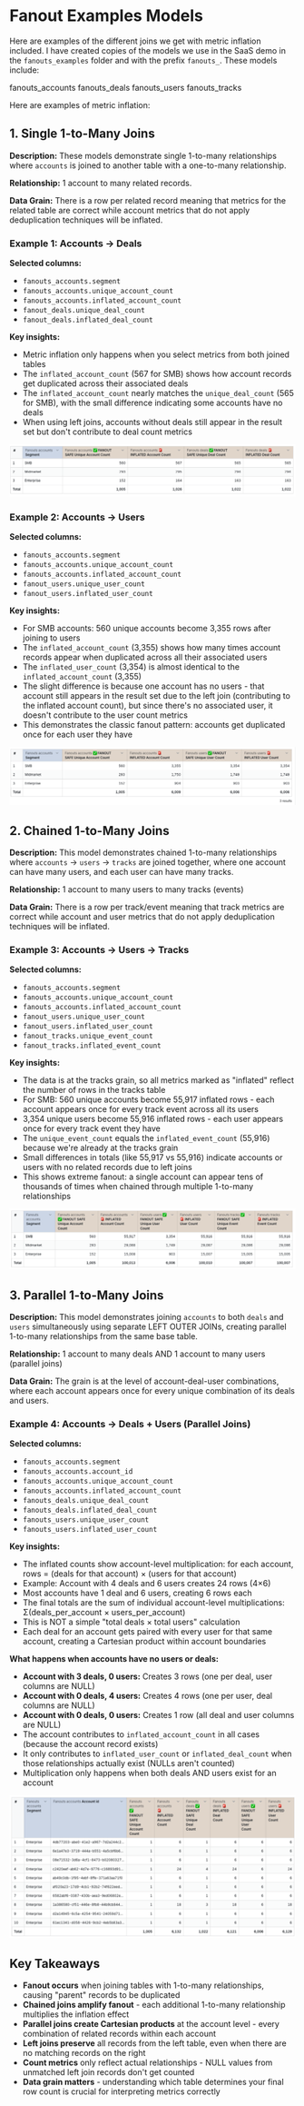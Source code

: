 # Fanout Examples Models
Here are examples of the different joins we get with metric inflation included.
I have created copies of the models we use in the SaaS demo in the `fanouts_examples` folder and with the prefix `fanouts_`. These models include:

fanouts_accounts
fanouts_deals
fanouts_users
fanouts_tracks

Here are examples of metric inflation:

## 1. Single 1-to-Many Joins

**Description:** These models demonstrate single 1-to-many relationships where `accounts` is joined to another table with a one-to-many relationship.

**Relationship:** 1 account to many related records.

**Data Grain:** There is a row per related record meaning that metrics for the related table are correct while account metrics that do not apply deduplication techniques will be inflated.

### Example 1: Accounts → Deals

**Selected columns:**
- `fanouts_accounts.segment`
- `fanouts_accounts.unique_account_count`
- `fanouts_accounts.inflated_account_count`
- `fanout_deals.unique_deal_count`
- `fanout_deals.inflated_deal_count`

**Key insights:**
- Metric inflation only happens when you select metrics from both joined tables
- The `inflated_account_count` (567 for SMB) shows how account records get duplicated across their associated deals
- The `inflated_account_count` nearly matches the `unique_deal_count` (565 for SMB), with the small difference indicating some accounts have no deals
- When using left joins, accounts without deals still appear in the result set but don't contribute to deal count metrics

![Example 1: Accounts → Deals](image1.png)

### Example 2: Accounts → Users

**Selected columns:**
- `fanouts_accounts.segment`
- `fanouts_accounts.unique_account_count`
- `fanouts_accounts.inflated_account_count`
- `fanout_users.unique_user_count`
- `fanout_users.inflated_user_count`

**Key insights:**
- For SMB accounts: 560 unique accounts become 3,355 rows after joining to users
- The `inflated_account_count` (3,355) shows how many times account records appear when duplicated across all their associated users
- The `inflated_user_count` (3,354) is almost identical to the `inflated_account_count` (3,355)
- The slight difference is because one account has no users - that account still appears in the result set due to the left join (contributing to the inflated account count), but since there's no associated user, it doesn't contribute to the user count metrics
- This demonstrates the classic fanout pattern: accounts get duplicated once for each user they have

![Example 2: Accounts → Users](image2.png)

## 2. Chained 1-to-Many Joins

**Description:** This model demonstrates chained 1-to-many relationships where `accounts` → `users` → `tracks` are joined together, where one account can have many users, and each user can have many tracks.

**Relationship:** 1 account to many users to many tracks (events)

**Data Grain:** There is a row per track/event meaning that track metrics are correct while account and user metrics that do not apply deduplication techniques will be inflated.

### Example 3: Accounts → Users → Tracks

**Selected columns:**
- `fanouts_accounts.segment`
- `fanouts_accounts.unique_account_count`
- `fanouts_accounts.inflated_account_count`
- `fanout_users.unique_user_count`
- `fanout_users.inflated_user_count`
- `fanout_tracks.unique_event_count`
- `fanout_tracks.inflated_event_count`

**Key insights:**
- The data is at the tracks grain, so all metrics marked as "inflated" reflect the number of rows in the tracks table
- For SMB: 560 unique accounts become 55,917 inflated rows - each account appears once for every track event across all its users
- 3,354 unique users become 55,916 inflated rows - each user appears once for every track event they have
- The `unique_event_count` equals the `inflated_event_count` (55,916) because we're already at the tracks grain
- Small differences in totals (like 55,917 vs 55,916) indicate accounts or users with no related records due to left joins
- This shows extreme fanout: a single account can appear tens of thousands of times when chained through multiple 1-to-many relationships

![Example 3: Chained Accounts → Users → Tracks](image3.png)

## 3. Parallel 1-to-Many Joins

**Description:** This model demonstrates joining `accounts` to both `deals` and `users` simultaneously using separate LEFT OUTER JOINs, creating parallel 1-to-many relationships from the same base table.

**Relationship:** 1 account to many deals AND 1 account to many users (parallel joins)

**Data Grain:** The grain is at the level of account-deal-user combinations, where each account appears once for every unique combination of its deals and users.

### Example 4: Accounts → Deals + Users (Parallel Joins)

**Selected columns:**
- `fanouts_accounts.segment`
- `fanouts_accounts.account_id`
- `fanouts_accounts.unique_account_count` 
- `fanouts_accounts.inflated_account_count`
- `fanouts_deals.unique_deal_count`
- `fanouts_deals.inflated_deal_count`
- `fanouts_users.unique_user_count`
- `fanouts_users.inflated_user_count`

**Key insights:**
- The inflated counts show account-level multiplication: for each account, rows = (deals for that account) × (users for that account)
- Example: Account with 4 deals and 6 users creates 24 rows (4×6)
- Most accounts have 1 deal and 6 users, creating 6 rows each
- The final totals are the sum of individual account-level multiplications: Σ(deals_per_account × users_per_account)
- This is NOT a simple "total deals × total users" calculation
- Each deal for an account gets paired with every user for that same account, creating a Cartesian product within account boundaries

**What happens when accounts have no users or deals:**
- **Account with 3 deals, 0 users:** Creates 3 rows (one per deal, user columns are NULL)
- **Account with 0 deals, 4 users:** Creates 4 rows (one per user, deal columns are NULL)  
- **Account with 0 deals, 0 users:** Creates 1 row (all deal and user columns are NULL)
- The account contributes to `inflated_account_count` in all cases (because the account record exists)
- It only contributes to `inflated_user_count` or `inflated_deal_count` when those relationships actually exist (NULLs aren't counted)
- Multiplication only happens when both deals AND users exist for an account

![Example 4: Parallel Joins](image4.png)

## Key Takeaways

- **Fanout occurs** when joining tables with 1-to-many relationships, causing "parent" records to be duplicated
- **Chained joins amplify fanout** - each additional 1-to-many relationship multiplies the inflation effect
- **Parallel joins create Cartesian products** at the account level - every combination of related records within each account
- **Left joins preserve** all records from the left table, even when there are no matching records on the right
- **Count metrics** only reflect actual relationships - NULL values from unmatched left join records don't get counted
- **Data grain matters** - understanding which table determines your final row count is crucial for interpreting metrics correctly